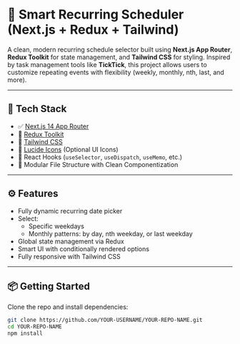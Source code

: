 # 📅 Smart Recurring Scheduler (Next.js + Redux + Tailwind)

A clean, modern recurring schedule selector built using **Next.js App Router**, **Redux Toolkit** for state management, and **Tailwind CSS** for styling. Inspired by task management tools like **TickTick**, this project allows users to customize repeating events with flexibility (weekly, monthly, nth, last, and more).

---

## 🚀 Tech Stack

- ✅ [Next.js 14 App Router](https://nextjs.org/docs/app)
- 🎯 [Redux Toolkit](https://redux-toolkit.js.org/)
- 💅 [Tailwind CSS](https://tailwindcss.com/)
- 🎨 [Lucide Icons](https://lucide.dev/) (Optional UI Icons)
- 🧠 React Hooks (`useSelector`, `useDispatch`, `useMemo`, etc.)
- 📁 Modular File Structure with Clean Componentization

---

## ⚙️ Features

- Fully dynamic recurring date picker
- Select:
  - Specific weekdays
  - Monthly patterns: by day, nth weekday, or last weekday
- Global state management via Redux
- Smart UI with conditionally rendered options
- Fully responsive with Tailwind CSS

---

## 📦 Getting Started

Clone the repo and install dependencies:

```bash
git clone https://github.com/YOUR-USERNAME/YOUR-REPO-NAME.git
cd YOUR-REPO-NAME
npm install
